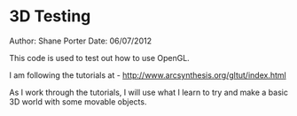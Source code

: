 3D Testing
==========

Author: Shane Porter
Date: 06/07/2012

This code is used to test out how to use OpenGL.

I am following the tutorials at - http://www.arcsynthesis.org/gltut/index.html

As I work through the tutorials, I will use what I learn to try and make a basic 3D world with some movable objects.
